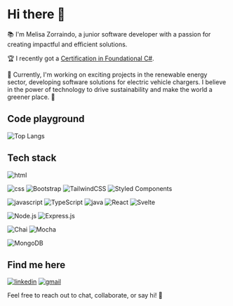 # Hi there 👋

📚 I'm Melisa Zorraindo, a junior software developer with a passion for creating impactful and efficient solutions.

🏆 I recently got a [Certification in Foundational C#](https://www.freecodecamp.org/certification/melisa-zorraindo/foundational-c-sharp-with-microsoft).

🚀 Currently, I'm working on exciting projects in the renewable energy sector, developing software solutions for electric vehicle chargers. I believe in the power of technology to drive sustainability and make the world a greener place. 🌱

## Code playground

![Top Langs](https://github-readme-stats.vercel.app/api/top-langs/?username=Melisa-Zorraindo&hide=javascript,css,scss,html&theme=tokyonight)

## Tech stack

![html](https://img.shields.io/badge/HTML5-E34F26?style=for-the-badge&logo=html5&logoColor=white)

![css](https://img.shields.io/badge/CSS3-1572B6?style=for-the-badge&logo=css3&logoColor=white)
![Bootstrap](https://img.shields.io/badge/bootstrap-%238511FA.svg?style=for-the-badge&logo=bootstrap&logoColor=white)
![TailwindCSS](https://img.shields.io/badge/tailwindcss-%2338B2AC.svg?style=for-the-badge&logo=tailwind-css&logoColor=white)
![Styled Components](https://img.shields.io/badge/styled--components-DB7093?style=for-the-badge&logo=styled-components&logoColor=white)

![javascript](https://img.shields.io/badge/JavaScript-323330?style=for-the-badge&logo=javascript&logoColor=F7DF1E)
![TypeScript](https://img.shields.io/badge/typescript-%23007ACC.svg?style=for-the-badge&logo=typescript&logoColor=white)
![java](https://img.shields.io/badge/Java-323330?style=for-the-badge&logo=java&logoColor=F7DF1E)
![React](https://img.shields.io/badge/react-%2320232a.svg?style=for-the-badge&logo=react&logoColor=%2361DAFB)
![Svelte](https://img.shields.io/badge/svelte-%23f1413d.svg?style=for-the-badge&logo=svelte&logoColor=white)

![Node.js](https://img.shields.io/badge/Node%20js-339933?style=for-the-badge&logo=nodedotjs&logoColor=white)
![Express.js](https://img.shields.io/badge/Express%20js-000000?style=for-the-badge&logo=express&logoColor=white)

![Chai](https://img.shields.io/badge/chai-A30701?style=for-the-badge&logo=chai&logoColor=white)
![Mocha](https://img.shields.io/badge/Mocha-8D6748?style=for-the-badge&logo=Mocha&logoColor=white)

![MongoDB](https://img.shields.io/badge/MongoDB-%234ea94b.svg?style=for-the-badge&logo=mongodb&logoColor=white)


## Find me here

[![linkedin](https://img.shields.io/badge/LinkedIn-0077B5?style=for-the-badge&logo=linkedin&logoColor=white)](https://www.linkedin.com/in/melisa-zorraindo-81719618b/)
[![gmail](https://img.shields.io/badge/Gmail-D14836?style=for-the-badge&logo=gmail&logoColor=white)](mailto:melisa.zorraindo@gmail.com)

Feel free to reach out to chat, collaborate, or say hi! 🌟


